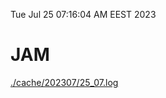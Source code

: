 Tue Jul 25 07:16:04 AM EEST 2023
# JAM
<a href='./cache/202307/25_07.log'>./cache/202307/25_07.log</a>
